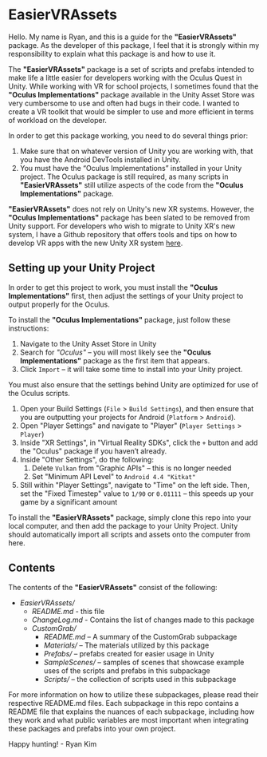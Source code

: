 # EasierVRAssets

Hello. My name is Ryan, and this is a guide for the __"EasierVRAssets"__ package. As the developer of this package, I feel that it is strongly within my responsibility to explain what this package is and how to use it.

The __"EasierVRAssets"__ package is a set of scripts and prefabs intended to make life a little easier for developers working with the Oculus Quest in Unity. While working with VR for school projects, I sometimes found that the __"Oculus Implementations"__ package available in the Unity Asset Store was very cumbersome to use and often had bugs in their code. I wanted to create a VR toolkit that would be simpler to use and more efficient in terms of workload on the developer.

In order to get this package working, you need to do several things prior:
1. Make sure that on whatever version of Unity you are working with, that you have the Android DevTools installed in Unity.
2. You must have the “Oculus Implementations” installed in your Unity project. The Oculus package is still required, as many scripts in __"EasierVRAssets"__ still utilize aspects of the code from the __"Oculus Implementations"__ package.

__"EasierVRAssets"__ does not rely on Unity's new XR systems. However, the __"Oculus Implementations"__ package has been slated to be removed from Unity support. For developers who wish to migrate to Unity XR's new system, I have a Github repository that offers tools and tips on how to develop VR apps with the new Unity XR system [here](https://github.com/kimryan0416/EasierXRAssets).

## Setting up your Unity Project

In order to get this project to work, you must install the __"Oculus Implementations"__ first, then adjust the settings of your Unity project to output properly for the Oculus.

To install the __"Oculus Implementations"__ package, just follow these instructions:

1. Navigate to the Unity Asset Store in Unity
2. Search for _"Oculus"_ – you will most likely see the __"Oculus Implementations"__ package as the first item that appears.
3. Click `Import` – it will take some time to install into your Unity project.

You must also ensure that the settings behind Unity are optimized for use of the Oculus scripts.
1. Open your Build Settings (`File` > `Build Settings`), and then ensure that you are outputting your projects for Android (`Platform` > `Android`).
2. Open "Player Settings" and navigate to "Player" (`Player Settings` > `Player`)
3. Inside "XR Settings", in "Virtual Reality SDKs", click the `+` button and add the "Oculus" package if you haven’t already.
3. Inside "Other Settings", do the following:
    1. Delete `Vulkan` from "Graphic APIs" – this is no longer needed
    1. Set "Minimum API Level" to `Android 4.4 "Kitkat"`
4. Still within "Player Settings", navigate to "Time" on the left side. Then, set the "Fixed Timestep" value to `1/90` or `0.01111` – this speeds up your game by a significant amount

To install the __"EasierVRAssets"__ package, simply clone this repo into your local computer, and then add the package to your Unity Project. Unity should automatically import all scripts and assets onto the computer from here.

## Contents

The contents of the __"EasierVRAssets"__ consist of the following:

* _EasierVRAssets/_
    * _README.md_ - this file
    * _ChangeLog.md_ - Contains the list of changes made to this package
    * _CustomGrab/_
        * _README.md_ – A summary of the CustomGrab subpackage
        * _Materials/_ – The materials utilized by this package
        * _Prefabs/_ – prefabs created for easier usage in Unity
        * _SampleScenes/_ – samples of scenes that showcase example uses of the scripts and prefabs in this subpackage
        * _Scripts/_ – the collection of scripts used in this subpackage

For more information on how to utilize these subpackages, please read their respective README.md files. Each subpackage in this repo contains a README file that explains the nuances of each subpackage, including how they work and what public variables are most important when integrating these packages and prefabs into your own project.

Happy hunting! - Ryan Kim